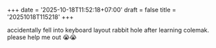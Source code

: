 +++
date = '2025-10-18T11:52:18+07:00'
draft = false
title = '20251018T115218' 
+++

accidentally fell into keyboard layout rabbit hole after learning colemak. please help me out 😭😭
